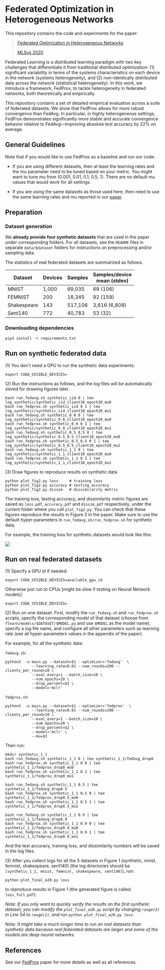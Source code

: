 # Federated Optimization in Heterogeneous Networks

This repository contains the code and experiments for the paper:

> [Federated Optimization in Heterogeneous Networks](https://arxiv.org/abs/1812.06127)
>
> [MLSys 2020](https://mlsys.org/)

Federated Learning is a distributed learning paradigm with two key challenges that differentiate it from traditional distributed optimization: (1) significant variability in terms of the systems characteristics on each device in the network (systems heterogeneity), and (2) non-identically distributed data across the network (statistical heterogeneity). In this work, we introduce a framework, FedProx, to tackle heterogeneity in federated networks, both theoretically and empirically. 

This repository contains a set of detailed empirical evaluation across a suite of federated datasets. We show that FedProx allows for more robust convergence than FedAvg. In particular, in highly heterogeneous settings, FedProx demonstrates significantly more stable and accurate convergence behavior relative to FedAvg—improving absolute test accuracy by 22% on average.

## General Guidelines

Note that if you would like to use FedProx as a baseline and run our code:

* If you are using different datasets, then at least the learning rates and the mu parameter need to be tuned based on your metric. You might want to tune mu from {0.001, 0.01, 0.1, 0.5, 1}. There are no default mu values that would work for all settings.

* If you are using the same datasets as those used here, then need to use the same learning rates and mu reported in our [paper](https://arxiv.org/abs/1812.06127).


## Preparation

### Dataset generation

We **already provide four synthetic datasets** that are used in the paper under corresponding folders. For all datasets, see the `README` files in separate `data/$dataset` folders for instructions on preprocessing and/or sampling data.

The statistics of real federated datasets are summarized as follows.

<center>

| Dataset       | Devices         | Samples|Samples/device <br> mean (stdev) |
| ------------- |-------------| -----| ---|
| MNIST      | 1,000 | 69,035 | 69 (106)| 
| FEMNIST     | 200      |   18,345 | 92 (159)|
| Shakespeare | 143    |    517,106 | 3,616 (6,808)|
| Sent140| 772      |    40,783 | 53 (32)|

</center>

### Downloading dependencies

```
pip3 install -r requirements.txt  
```

## Run on synthetic federated data 
(1) You don't need a GPU to run the synthetic data experiments:

```
export CUDA_VISIBLE_DEVICES=
```

(2) Run the instructions as follows, and the log files will be automatically stored for drawing figures later.


```
bash run_fedavg.sh synthetic_iid 0 | tee log_synthetic/synthetic_iid_client10_epoch20_mu0
bash run_fedprox.sh synthetic_iid 0 1 | tee log_synthetic/synthetic_iid_client10_epoch20_mu1
bash run_fedavg.sh synthetic_0_0 0 | tee log_synthetic/synthetic_0_0_client10_epoch20_mu0
bash run_fedprox.sh synthetic_0_0 0 1 | tee log_synthetic/synthetic_0_0_client10_epoch20_mu1
bash run_fedavg.sh synthetic_0.5_0.5 0 | tee log_synthetic/synthetic_0.5_0.5_client10_epoch20_mu0
bash run_fedprox.sh synthetic_0.5_0.5 0 1 | tee log_synthetic/synthetic_0.5_0.5_client10_epoch20_mu1
bash run_fedavg.sh synthetic_1_1 0 | tee log_synthetic/synthetic_1_1_client10_epoch20_mu0
bash run_fedprox.sh synthetic_1_1 0 1 | tee log_synthetic/synthetic_1_1_client10_epoch20_mu1
```

(3) Draw figures to reproduce results on synthetic data

```
python plot_fig2.py loss     # training loss
python plot_fig2.py accuracy # testing accuracy
python plot_fig2.py dissim   # dissimilarity metric

```


The training loss, testing accuracy, and dissimilarity metric figures are saved as `loss.pdf`, `accuracy.pdf` and `dissim.pdf` respectively, under the current folder where you call `plot_fig2.py`. You can check that these figures reproduce the results in Figure 2 in the paper. Make sure to use the default hyper-parameters in `run_fedavg.sh/run_fedprox.sh` for synthetic data. 

For example, the training loss for synthetic datasets would look like this:


![](https://user-images.githubusercontent.com/14993256/52826183-dbf06e80-308d-11e9-9e12-508c3c0a26bf.png)


## Run on real federated datasets
(1) Specify a GPU id if needed:

```
export CUDA_VISIBLE_DEVICES=available_gpu_id
```
Otherwise just run to CPUs [might be slow if testing on Neural Network models]:

```
export CUDA_VISIBLE_DEVICES=
```

(2) Run on one dataset. First, modify the `run_fedavg.sh` and `run_fedprox.sh` scripts, specify the corresponding model of that dataset (choose from `flearn/models/$DATASET/$MODEL.py` and use `$MODEL` as the model name), specify a log file name, and configure all other parameters such as learning rate (see all hyper-parameters values in the appendix of the paper).


For example, for all the synthetic data:

`fedavg.sh`:

```
python3  -u main.py --dataset=$1 --optimizer='fedavg'  \
            --learning_rate=0.01 --num_rounds=200 --clients_per_round=10 \
            --eval_every=1 --batch_size=10 \
            --num_epochs=20 \
            --drop_percent=$2 \
            --model='mclr' 
```

`fedprox.sh`:

```
python3  -u main.py --dataset=$1 --optimizer='fedprox'  \
            --learning_rate=0.01 --num_rounds=200 --clients_per_round=10 \
            --eval_every=1 --batch_size=10 \
            --num_epochs=20 \
            --drop_percent=$2 \
            --model='mclr' \
            --mu=$3
```


Then run:

```
mkdir synthetic_1_1
bash run_fedavg.sh synthetic_1_1 0 | tee synthetic_1_1/fedavg_drop0
bash run_fedprox.sh synthetic_1_1 0 0 | tee synthetic_1_1/fedprox_drop0_mu0
bash run_fedprox.sh synthetic_1_1 0 1 | tee synthetic_1_1/fedprox_drop0_mu1

bash run_fedavg.sh synthetic_1_1 0.5 | tee synthetic_1_1/fedavg_drop0.5
bash run_fedprox.sh synthetic_1_1 0.5 0 | tee synthetic_1_1/fedprox_drop0.5_mu0
bash run_fedprox.sh synthetic_1_1 0.5 1 | tee synthetic_1_1/fedprox_drop0.5_mu1

bash run_fedavg.sh synthetic_1_1 0.9 | tee synthetic_1_1/fedavg_drop0.9
bash run_fedprox.sh synthetic_1_1 0.9 0 | tee synthetic_1_1/fedprox_drop0.9_mu0
bash run_fedprox.sh synthetic_1_1 0.9 1 | tee synthetic_1_1/fedprox_drop0.9_mu1
```

And the test accuracy, training loss, and dissimilarity numbers will be saved in the log files.

(3) After you collect logs for all the 5 datasets in Figure 1 (synthetic, mnist, femnist, shakespeare, sent140) (the log directories should be `[synthetic_1_1, mnist, femnist, shakespeare, sent140]`), run:

```
python plot_final_e20.py loss
```
to reproduce results in Figure 1 (the generated figure is called `loss_full.pdf`).

*Note: If you only want to quickly verify the results on the first synthetic dataset, you can modify the `plot_final_e20.py` script by changing `range(5)` in Line 54 to `range(1)`, and run `python plot_final_e20.py loss`*.

*Note: It might take a much longer time to run on real datasets than synthetic data because real federated datasets are larger and some of the models are deep neural networks.*


## References
See our [FedProx](https://arxiv.org/abs/1812.06127)  paper for more details as well as all references.
